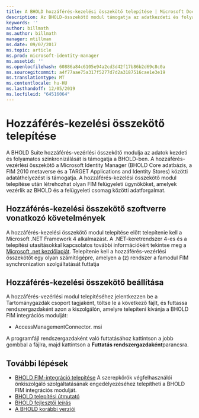```yaml
---
title: A BHOLD hozzáférés-kezelési összekötő telepítése | Microsoft Docs
description: Az BHOLD-összekötő modul támogatja az adatkezdeti és folyamatos szinkronizálást
keywords: ''
author: billmath
ms.author: billmath
manager: mtillman
ms.date: 09/07/2017
ms.topic: article
ms.prod: microsoft-identity-manager
ms.assetid: ''
ms.openlocfilehash: 60886a84c6105e94a2cd3d42f17b86b2d69c8c0a
ms.sourcegitcommit: a4f77aae75a317f5277d7d2a3187516cae1e3e19
ms.translationtype: MT
ms.contentlocale: hu-HU
ms.lasthandoff: 12/05/2019
ms.locfileid: "64516064"
---
```

# <a name="access-management-connector-installation"></a>Hozzáférés-kezelési összekötő telepítése

A BHOLD Suite hozzáférés-vezérlési összekötő modulja az adatok kezdeti és folyamatos szinkronizálását is támogatja a BHOLD-ben. A hozzáférés-vezérlési összekötő a Microsoft Identity Manager (BHOLD Core adatbázis, a FIM 2010 metaverse és a TARGET Applications and Identity Stores) közötti adatáthelyezést is támogatja. A hozzáférés-kezelési összekötő modul telepítése után létrehozhat olyan FIM felügyeleti ügynököket, amelyek vezérlik az BHOLD és a felügyeleti csomag közötti adatforgalmat.

## <a name="access-management-connector-software-requirements"></a>Hozzáférés-kezelési összekötő szoftverre vonatkozó követelmények

A hozzáférés-kezelési összekötő modul telepítése előtt telepítenie kell a Microsoft .NET Framework 4 alkalmazást. A .NET-keretrendszer 4-es és a telepítési utasításokkal kapcsolatos további információkért tekintse meg a [Microsoft .net kezdőlapját](http://www.microsoft.com/net).
Telepítenie kell a hozzáférés-vezérlési összekötőt egy olyan számítógépre, amelyen a (z) rendszer a famodul FIM synchronization szolgáltatását futtatja

## <a name="access-management-connector-setup"></a>Hozzáférés-kezelési összekötő beállítása

A hozzáférés-vezérlési modul telepítéséhez jelentkezzen be a Tartománygazdák csoport tagjaként, töltse le a következő fájlt, és futtassa rendszergazdaként azon a kiszolgálón, amelyre telepíteni kívánja a BHOLD FIM integrációs modulját:

- AccessManagementConnector. msi

A programfájl rendszergazdaként való futtatásához kattintson a jobb gombbal a fájlra, majd kattintson a **Futtatás rendszergazdaként**parancsra.

## <a name="next-steps"></a>További lépések

- [BHOLD FIM-integráció telepítése](https://technet.microsoft.com/library/jj134093(v=ws.10).aspx) A szerepkörök végfelhasználói önkiszolgáló szolgáltatásának engedélyezéséhez telepítheti a BHOLD FIM integrációs modulját.
- [BHOLD telepítési útmutató](bhold-installation-guide.md)
- [BHOLD fejlesztői leírás](../reference/mim2016-bhold-developer-reference.md)
- [A BHOLD korábbi verziói](../reference/version-bhold-history.md)
